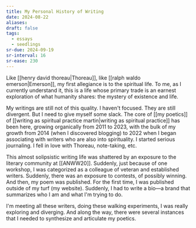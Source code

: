 ```yaml
---
title: My Personal History of Writing
date: 2024-08-22
aliases: 
draft: false
tags:
  - essays
  - seedlings
sr-due: 2024-09-19
sr-interval: 16
sr-ease: 230
---
```

Like [[henry david thoreau|Thoreau]], like [[ralph waldo emerson|Emerson]], my first allegiance is to the spiritual life. To me, as I currently understand it, this is a life whose primary trade is an earnest exploration of what humanity shares: the mystery of existence and life.

My writings are still not of this quality. I haven't focused. They are still divergent. But I need to give myself some slack. The core of [[my poetics]] of [[writing as spiritual practice martin|writing as spiritual practice]] has been here, growing organically from 2011 to 2023, with the bulk of my growth from 2014 (when I discovered blogging) to 2022 when I began associating with writers who are also into spirituality. I started serious journaling. I fell in love with Thoreau, note-taking, etc.

This almost solipsistic writing life was shattered by an exposure to the literary community at [[ANWW20]]. Suddenly, just because of one workshop, I was categorized as a colleague of veteran and established writers. Suddenly, there was an exposure to contests, of possibly winning. And then, my poem was published. For the first time, I was published outside of my turf (my website). Suddenly, I had to write a bio—a brand that summarizes who I am and what I'm trying to do.

I'm meeting all these writers, doing these walking experiments, I was really exploring and diverging. And along the way, there were several instances that I needed to synthesize and articulate my poetics.